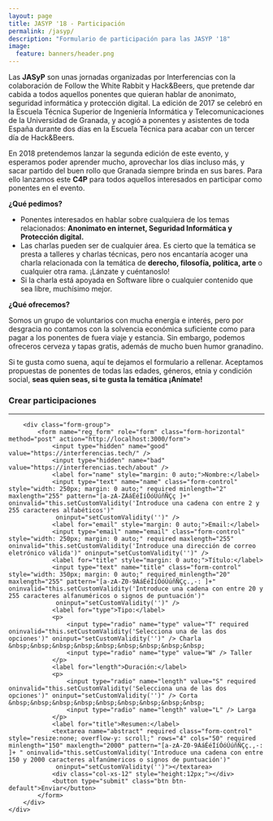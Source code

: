 ```yaml
---
layout: page
title: JASYP '18 - Participación
permalink: /jasyp/
description: "Formulario de participación para las JASYP '18"
image:
  feature: banners/header.png
---
```


Las **JASyP** son unas jornadas organizadas por Interferencias con la colaboración de Follow the White Rabbit y Hack&Beers, que pretende dar cabida a todos aquellos ponentes que quieran hablar de anonimato, seguridad informática y protección digital. La edición de 2017 se celebró en la Escuela Técnica Superior de Ingeniería Informática y Telecomunicaciones de la Universidad de Granada, y acogió a ponentes y asistentes de toda España durante dos días en la Escuela Técnica para acabar con un tercer día de Hack&Beers.

En 2018 pretendemos lanzar la segunda edición de este evento, y esperamos poder aprender mucho, aprovechar los días incluso más, y sacar partido del buen rollo que Granada siempre brinda en sus bares. Para ello lanzamos este **C4P** para todos aquellos interesados en participar como ponentes en el evento.

**¿Qué pedimos?**

- Ponentes interesados en hablar sobre cualquiera de los temas relacionados: **Anonimato en internet, Seguridad Informática y Protección digital.**
- Las charlas pueden ser de cualquier área. Es cierto que la temática se presta a talleres y charlas técnicas, pero nos encantaría acoger una charla relacionada con la temática de **derecho, filosofía, política, arte** o cualquier otra rama. ¡Lánzate y cuéntanoslo!
- Si la charla está apoyada en Software libre o cualquier contenido que sea libre, muchísimo mejor.

**¿Qué ofrecemos?**

Somos un grupo de voluntarios con mucha energía e interés, pero por desgracia no contamos con la solvencia económica suficiente como para pagar a los ponentes de fuera viaje y estancia. Sin embargo,  podemos ofreceros cerveza y tapas gratis, además de mucho buen humor granadino.

Si te gusta como suena, aquí te dejamos el formulario a rellenar. Aceptamos propuestas de ponentes de todas las edades, géneros, etnia y condición social, **seas quien seas, si te gusta la temática ¡Anímate!**

<div class="bootstrap">
	<div class="text-center">
		<h3>Crear participaciones</h3>
		<hr>

		<div class="form-group">
			<form name="reg_form" role="form" class="form-horizontal" method="post" action="http://localhost:3000/form">
				<input type="hidden" name="good" value="https://interferencias.tech/" />
				<input type="hidden" name="bad" value="https://interferencias.tech/about" />
				<label for="name" style="margin: 0 auto;">Nombre:</label>
				<input type="text" name="name" class="form-control" style="width: 250px; margin: 0 auto;" required minlength="2" maxlength="255" pattern="[a-zA-ZÁáÉéÍíÓóÚúñÑÇç ]+" oninvalid="this.setCustomValidity('Introduce una cadena con entre 2 y 255 caracteres alfabéticos')"
				 oninput="setCustomValidity('')" />
				<label for="email" style="margin: 0 auto;">Email:</label>
				<input type="email" name="email" class="form-control" style="width: 250px; margin: 0 auto;" required maxlength="255" oninvalid="this.setCustomValidity('Introduce una dirección de correo eletrónico válida')" oninput="setCustomValidity('')" />
				<label for="title" style="margin: 0 auto;">Título:</label>
				<input type="text" name="title" class="form-control" style="width: 350px; margin: 0 auto;" required minlength="20" maxlength="255" pattern="[a-zA-Z0-9ÁáÉéÍíÓóÚúñÑÇç.,-: ]+" oninvalid="this.setCustomValidity('Introduce una cadena con entre 20 y 255 caracteres alfanuméricos o signos de puntuación')"
				 oninput="setCustomValidity('')" />
				<label for="type">Tipo:</label>
				<p>
					<input type="radio" name="type" value="T" required oninvalid="this.setCustomValidity('Selecciona una de las dos opciones')" oninput="setCustomValidity('')" /> Charla &nbsp;&nbsp;&nbsp;&nbsp;&nbsp;&nbsp;&nbsp;&nbsp;&nbsp;
					<input type="radio" name="type" value="W" /> Taller
				</p>
				<label for="length">Duración:</label>
				<p>
					<input type="radio" name="length" value="S" required oninvalid="this.setCustomValidity('Selecciona una de las dos opciones')" oninput="setCustomValidity('')" /> Corta &nbsp;&nbsp;&nbsp;&nbsp;&nbsp;&nbsp;&nbsp;&nbsp;&nbsp;
					<input type="radio" name="length" value="L" /> Larga
				</p>
				<label for="title">Resumen:</label>
				<textarea name="abstract" required class="form-control" style="resize:none; overflow-y: scroll;" rows="4" cols="50" required minlength="150" maxlength="2000" pattern="[a-zA-Z0-9ÁáÉéÍíÓóÚúñÑÇç.,-: ]+ " oninvalid="this.setCustomValidity('Introduce una cadena con entre 150 y 2000 caracteres alfanúmericos o signos de puntuación')"
				 oninput="setCustomValidity('')"></textarea>
				<div class="col-xs-12" style="height:12px;"></div>
				<button type="submit" class="btn btn-default">Enviar</button>
			</form>
		</div>
	</div>
</div>
